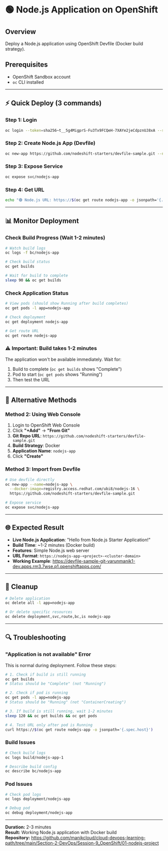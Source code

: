 # 🟢 **Node.js Application on OpenShift**

## **Overview**
Deploy a Node.js application using OpenShift Devfile (Docker build strategy).

## **Prerequisites**
- OpenShift Sandbox account
- `oc` CLI installed

---

## **⚡ Quick Deploy (3 commands)**

### **Step 1: Login**
```bash
oc login --token=sha256~t__5g4MigprS-Fu3Tx9FCQeH-7XAYe2jeCdpznUJ8xA --server=https://api.rm3.7wse.p1.openshiftapps.com:6443
```

### **Step 2: Create Node.js App (Devfile)**
```bash
oc new-app https://github.com/nodeshift-starters/devfile-sample.git --name=nodejs-app --strategy=docker
```

### **Step 3: Expose Service**
```bash
oc expose svc/nodejs-app
```

### **Step 4: Get URL**
```bash
echo "🟢 Node.js URL: https://$(oc get route nodejs-app -o jsonpath='{.spec.host}')"
```

---

## **📊 Monitor Deployment**

### **Check Build Progress (Wait 1-2 minutes)**
```bash
# Watch build logs
oc logs -f bc/nodejs-app

# Check build status
oc get builds

# Wait for build to complete
sleep 90 && oc get builds
```

### **Check Application Status**
```bash
# View pods (should show Running after build completes)
oc get pods -l app=nodejs-app

# Check deployment
oc get deployment nodejs-app

# Get route URL
oc get route nodejs-app
```

### **⚠️ Important: Build takes 1-2 minutes**
The application won't be available immediately. Wait for:
1. Build to complete (`oc get builds` shows "Complete")
2. Pod to start (`oc get pods` shows "Running")
3. Then test the URL

---

## **🔧 Alternative Methods**

### **Method 2: Using Web Console**
1. Login to OpenShift Web Console
2. Click **"+Add"** → **"From Git"**
3. **Git Repo URL**: `https://github.com/nodeshift-starters/devfile-sample.git`
4. **Build Strategy**: Docker
5. **Application Name**: `nodejs-app`
6. Click **"Create"**

### **Method 3: Import from Devfile**
```bash
# Use devfile directly
oc new-app --name=nodejs-app \
  --docker-image=registry.access.redhat.com/ubi8/nodejs-16 \
  https://github.com/nodeshift-starters/devfile-sample.git

# Expose service
oc expose svc/nodejs-app
```

---

## **🌐 Expected Result**
- **Live Node.js Application**: "Hello from Node.js Starter Application!"
- **Build Time**: ~1-2 minutes (Docker build)
- **Features**: Simple Node.js web server
- **URL Format**: `https://nodejs-app-<project>-<cluster-domain>`
- **Working Example**: https://devfile-sample-git-varunmanik1-dev.apps.rm3.7wse.p1.openshiftapps.com/

---

## **🧹 Cleanup**
```bash
# Delete application
oc delete all -l app=nodejs-app

# Or delete specific resources
oc delete deployment,svc,route,bc,is nodejs-app
```

---

## **🔍 Troubleshooting**

### **"Application is not available" Error**
This is normal during deployment. Follow these steps:

```bash
# 1. Check if build is still running
oc get builds
# Status should be "Complete" (not "Running")

# 2. Check if pod is running
oc get pods -l app=nodejs-app
# Status should be "Running" (not "ContainerCreating")

# 3. If build is still running, wait 1-2 minutes
sleep 120 && oc get builds && oc get pods

# 4. Test URL only after pod is Running
curl https://$(oc get route nodejs-app -o jsonpath='{.spec.host}')
```

### **Build Issues**
```bash
# Check build logs
oc logs build/nodejs-app-1

# Describe build config
oc describe bc/nodejs-app
```

### **Pod Issues**
```bash
# Check pod logs
oc logs deployment/nodejs-app

# Debug pod
oc debug deployment/nodejs-app
```

---

**Duration:** 2-3 minutes  
**Result:** Working Node.js application with Docker build  
**Repository:** https://github.com/manikcloud/cloud-devops-learning-path/tree/main/Section-2-DevOps/Session-9_OpenShift/01-nodejs-project
